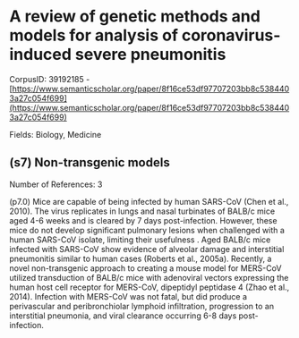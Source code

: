 # A review of genetic methods and models for analysis of coronavirus-induced severe pneumonitis

CorpusID: 39192185 - [https://www.semanticscholar.org/paper/8f16ce53df97707203bb8c5384403a27c054f699](https://www.semanticscholar.org/paper/8f16ce53df97707203bb8c5384403a27c054f699)

Fields: Biology, Medicine

## (s7) Non-transgenic models
Number of References: 3

(p7.0) Mice are capable of being infected by human SARS-CoV (Chen et al., 2010). The virus replicates in lungs and nasal turbinates of BALB/c mice aged 4-6 weeks and is cleared by 7 days post-infection. However, these mice do not develop significant pulmonary lesions when challenged with a human SARS-CoV isolate, limiting their usefulness . Aged BALB/c mice infected with SARS-CoV show evidence of alveolar damage and interstitial pneumonitis similar to human cases (Roberts et al., 2005a). Recently, a novel non-transgenic approach to creating a mouse model for MERS-CoV utilized transduction of BALB/c mice with adenoviral vectors expressing the human host cell receptor for MERS-CoV, dipeptidyl peptidase 4 (Zhao et al., 2014). Infection with MERS-CoV was not fatal, but did produce a perivascular and peribronchiolar lymphoid infiltration, progression to an interstitial pneumonia, and viral clearance occurring 6-8 days post-infection.
